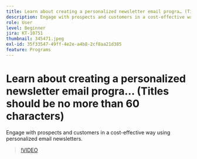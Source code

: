 ```yaml
---
title: Learn about creating a personalized newsletter email progra… (Titles should be no more than 60 characters)
description: Engage with prospects and customers in a cost-effective way using personalized email newsletters.
role: User
level: Beginner
jira: KT-10751
thumbnail: 345471.jpeg
exl-id: 35f33547-49ff-4e2e-a4b8-2cf8aa21d385
feature: Programs
---
```

# Learn about creating a personalized newsletter email progra… (Titles should be no more than 60 characters)

Engage with prospects and customers in a cost-effective way using personalized email newsletters.

>[!VIDEO](https://video.tv.adobe.com/v/345471/?quality=12&learn=on)
